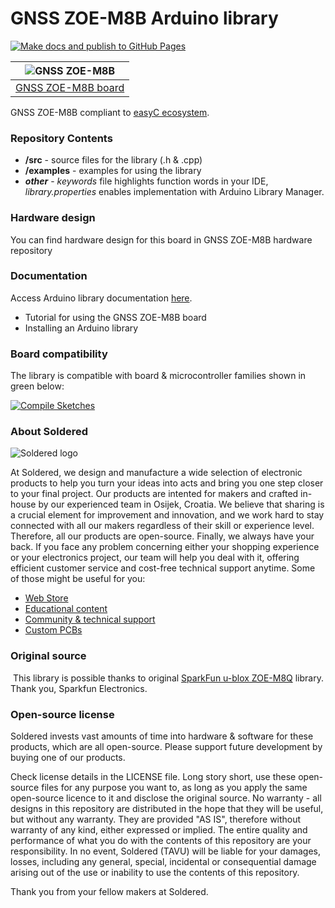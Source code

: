 # GNSS ZOE-M8B Arduino library

[![Make docs and publish to GitHub Pages](https://github.com/SolderedElectronics/Soldered-GNSS-ZOE-M8B-Arduino-Library/actions/workflows/make_docs.yml/badge.svg?branch=dev)](https://github.com/SolderedElectronics/Soldered-GNSS-ZOE-M8B-Arduino-Library/actions/workflows/make_docs.yml)

| ![GNSS ZOE-M8B](https://upload.wikimedia.org/wikipedia/commons/8/8f/Example_image.svg) |
| :------------------------------------------------------------------------------------: |
|                   [GNSS ZOE-M8B board](https://www.solde.red/333156)                   |

GNSS ZOE-M8B compliant to [easyC ecosystem](https://www.soldered.com/easyC).

### Repository Contents

- **/src** - source files for the library (.h & .cpp)
- **/examples** - examples for using the library
- **_other_** - _keywords_ file highlights function words in your IDE, _library.properties_ enables implementation with Arduino Library Manager.

### Hardware design

You can find hardware design for this board in GNSS ZOE-M8B hardware repository

### Documentation

Access Arduino library documentation [here](https://e-radionicacom.github.io/Soldered-GNSS-ZOE-M8B-Arduino-Library/).

- Tutorial for using the GNSS ZOE-M8B board
- Installing an Arduino library

### Board compatibility

The library is compatible with board & microcontroller families shown in green below:

[![Compile Sketches](http://github-actions.40ants.com/e-radionicacom/Soldered-GNSS-ZOE-M8B-Arduino-Library/matrix.svg?branch=dev&only=Compile%20Sketches)](https://github.com/SolderedElectronics/Soldered-GNSS-ZOE-M8B-Arduino-Library/actions/workflows/compile_test.yml)

### About Soldered

![Soldered logo](https://raw.githubusercontent.com/e-radionicacom/Soldered-GNSS-ZOE-M8B-Arduino-Library/dev/extras/Logo%20horizontal-2.svg)

At Soldered, we design and manufacture a wide selection of electronic products to help you turn your ideas into acts and bring you one step closer to your final project. Our products are intented for makers and crafted in-house by our experienced team in Osijek, Croatia. We believe that sharing is a crucial element for improvement and innovation, and we work hard to stay connected with all our makers regardless of their skill or experience level. Therefore, all our products are open-source. Finally, we always have your back. If you face any problem concerning either your shopping experience or your electronics project, our team will help you deal with it, offering efficient customer service and cost-free technical support anytime. Some of those might be useful for you:

- [Web Store](https://www.soldered.com)
- [Educational content](https://learn.soldered.com)
- [Community & technical support](https://community.soldered.com)
- [Custom PCBs](https://pcb.soldered.com)

### Original source

​
This library is possible thanks to original [SparkFun u-blox ZOE-M8Q](https://github.com/sparkfun/SparkFun_u-blox_ZOE-M8Q) library. Thank you, Sparkfun Electronics.

### Open-source license

Soldered invests vast amounts of time into hardware & software for these products, which are all open-source. Please support future development by buying one of our products.

Check license details in the LICENSE file. Long story short, use these open-source files for any purpose you want to, as long as you apply the same open-source licence to it and disclose the original source. No warranty - all designs in this repository are distributed in the hope that they will be useful, but without any warranty. They are provided "AS IS", therefore without warranty of any kind, either expressed or implied. The entire quality and performance of what you do with the contents of this repository are your responsibility. In no event, Soldered (TAVU) will be liable for your damages, losses, including any general, special, incidental or consequential damage arising out of the use or inability to use the contents of this repository.

Thank you from your fellow makers at Soldered.
